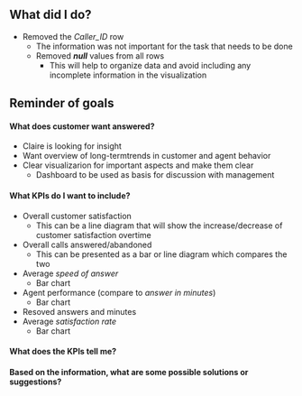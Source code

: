 ## What did I do?
* Removed the *Caller_ID* row
    * The information was not important for the task that needs to be done
  * Removed ***null*** values from all rows
     * This will help to organize data and avoid including any incomplete information in the visualization
## Reminder of goals
#### What does customer want answered?
* Claire is looking for insight
* Want overview of long-termtrends in customer and agent behavior
* Clear visualizarion for important aspects and make them clear
   * Dashboard to be used as basis for discussion with management

#### What KPIs do I want to include?
* Overall customer satisfaction
    * This can be a line diagram that will show the increase/decrease of customer satisfaction overtime
* Overall calls answered/abandoned
   * This can be presented as a bar or line diagram which compares the two
* Average *speed of answer*
    * Bar chart
* Agent performance (compare to *answer in minutes*)
    * Bar chart
* Resoved answers and minutes
* Average *satisfaction rate*
   * Bar chart

#### What does the KPIs tell me?

#### Based on the information, what are some possible solutions or suggestions?
